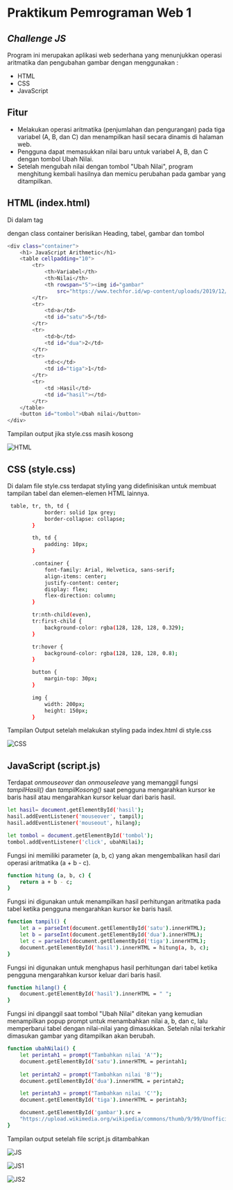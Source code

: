 # Praktikum Pemrograman Web 1
## _Challenge JS_

Program ini merupakan aplikasi web sederhana yang menunjukkan operasi aritmatika dan pengubahan gambar dengan menggunakan :

- HTML
- CSS
- JavaScript

## Fitur
- Melakukan operasi aritmatika (penjumlahan dan pengurangan) pada tiga variabel (A, B, dan C) dan menampilkan hasil secara dinamis di halaman web.
- Pengguna dapat memasukkan nilai baru untuk variabel A, B, dan C dengan tombol Ubah Nilai. 
- Setelah mengubah nilai dengan tombol "Ubah Nilai", program menghitung kembali hasilnya dan memicu perubahan pada gambar yang ditampilkan.

## HTML (index.html)
Di dalam tag <div> dengan class container berisikan  Heading, tabel, gambar dan tombol
```sh
<div class="container">
    <h1> JavaScript Arithmetic</h1>
    <table cellpadding="10">
        <tr>
            <th>Variabel</th>
            <th>Nilai</th>
            <th rowspan="5"><img id="gambar" 
                src="https://www.techfor.id/wp-content/uploads/2019/12/html.png" alt=""></th>
        </tr>
        <tr>
            <td>a</td>
            <td id="satu">5</td>
        </tr>
        <tr>
            <td>b</td>
            <td id="dua">2</td>
        </tr>
        <tr>
            <td>c</td>
            <td id="tiga">1</td>
        </tr>
        <tr>
            <td >Hasil</td>
            <td id="hasil"></td>
        </tr>
    </table>
    <button id="tombol">Ubah nilai</button>
</div>
```
Tampilan output jika style.css masih kosong

![HTML](https://github.com/Galanbr/praktikum-pweb1/assets/113656343/e1f9825a-2091-4efd-a92a-0c04af30c3df)

## CSS (style.css)
Di dalam file style.css terdapat styling yang didefinisikan untuk membuat tampilan tabel dan elemen-elemen HTML lainnya.
```sh
 table, tr, th, td {
            border: solid 1px grey;
            border-collapse: collapse;
        } 

        th, td { 
            padding: 10px;
        }

        .container {
            font-family: Arial, Helvetica, sans-serif;
            align-items: center;
            justify-content: center;
            display: flex;
            flex-direction: column;
        }

        tr:nth-child(even),
        tr:first-child {
            background-color: rgba(128, 128, 128, 0.329);
        }

        tr:hover {
            background-color: rgba(128, 128, 128, 0.8);
        }

        button {
            margin-top: 30px;        
        }

        img {
            width: 200px;
            height: 150px;
        }
```
Tampilan Output setelah melakukan styling pada index.html di style.css

![CSS](https://github.com/Galanbr/praktikum-pweb1/assets/113656343/be888e90-0342-472c-a7a6-37a5257c7109)


## JavaScript (script.js)

Terdapat _onmouseover_ dan _onmouseleave_ yang memanggil fungsi _tampilHasil()_ dan _tampilKosong()_ saat pengguna mengarahkan kursor ke baris hasil atau mengarahkan kursor keluar dari baris hasil.
```sh
let hasil= document.getElementById('hasil');
hasil.addEventListener('mouseover', tampil);
hasil.addEventListener('mouseout', hilang);

let tombol = document.getElementById('tombol');
tombol.addEventListener('click', ubahNilai);
```
Fungsi ini memiliki parameter (a, b, c) yang akan mengembalikan hasil dari operasi aritmatika (a + b - c).
```sh
function hitung (a, b, c) {
    return a + b - c;
}
```
Fungsi ini digunakan untuk menampilkan hasil perhitungan aritmatika pada tabel ketika pengguna mengarahkan kursor ke baris hasil.
```sh
function tampil() {
    let a = parseInt(document.getElementById('satu').innerHTML);
    let b = parseInt(document.getElementById('dua').innerHTML);
    let c = parseInt(document.getElementById('tiga').innerHTML);
    document.getElementById('hasil').innerHTML = hitung(a, b, c);
}
```
Fungsi ini digunakan untuk menghapus hasil perhitungan dari tabel ketika pengguna mengarahkan kursor keluar dari baris hasil.
```sh
function hilang() {
    document.getElementById('hasil').innerHTML = " ";
}
```
Fungsi ini dipanggil saat tombol "Ubah Nilai" ditekan yang kemudian menampilkan popup prompt untuk menambahkan nilai a, b, dan c, lalu memperbarui tabel dengan nilai-nilai yang dimasukkan. Setelah nilai terkahir dimasukan gambar yang ditampilkan akan berubah. 
```sh
function ubahNilai() {
    let perintah1 = prompt("Tambahkan nilai 'A'");
    document.getElementById('satu').innerHTML = perintah1;
    
    let perintah2 = prompt("Tambahkan nilai 'B'");
    document.getElementById('dua').innerHTML = perintah2;

    let perintah3 = prompt("Tambahkan nilai 'C'");
    document.getElementById('tiga').innerHTML = perintah3;

    document.getElementById('gambar').src = 
    "https://upload.wikimedia.org/wikipedia/commons/thumb/9/99/Unofficial_JavaScript_logo_2.svg/1200px-Unofficial_JavaScript_logo_2.svg.png";
}
```
Tampilan output setelah file script.js ditambahkan

![JS](https://github.com/Galanbr/praktikum-pweb1/assets/113656343/3ab59bc0-fae1-47b9-af2a-9d93413b7b2a)

![JS1](https://github.com/Galanbr/praktikum-pweb1/assets/113656343/d361d984-018f-4ae2-a438-4109c26fdbfa)

![JS2](https://github.com/Galanbr/praktikum-pweb1/assets/113656343/03acbe0b-ccc8-49b7-9990-78ec7b2a1e82)



